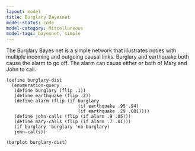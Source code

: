 ```yaml
---
layout: model
title: Burglary Bayesnet
model-status: code
model-category: Miscellaneous
model-tags: bayesnet, simple
---
```


The Burglary Bayes net is a simple network that illustrates nodes with multiple incoming and outgoing causal links. Burglary and earthquake both cause the alarm to go off. The alarm can cause either or both of Mary and John to call.

    (define burglary-dist
      (enumeration-query
       (define burglary (flip .1))
       (define earthquake (flip .2))
       (define alarm (flip (if burglary
                               (if earthquake .95 .94)
                               (if earthquake .29 .001))))
       (define john-calls (flip (if alarm .9 .05)))
       (define mary-calls (flip (if alarm .7 .01)))
       (if burglary 'burglary 'no-burglary)
       john-calls))
    
    (barplot burglary-dist)

